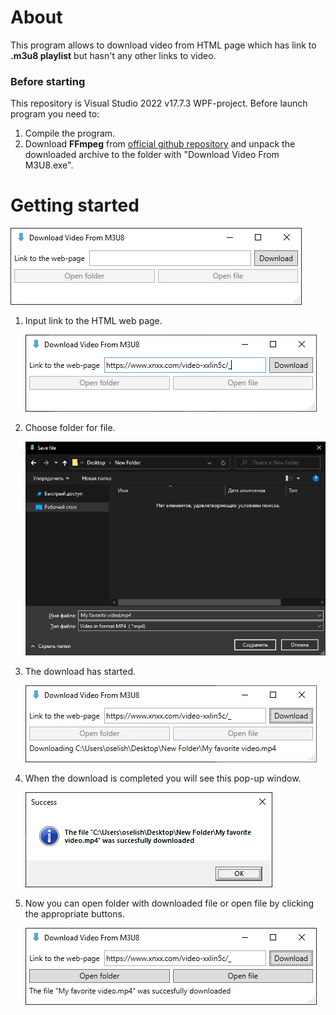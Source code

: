 # About

This program allows to download video from HTML page which has link to **.m3u8 playlist** but hasn't any other links to video.

### Before starting

This repository is Visual Studio 2022 v17.7.3 WPF-project. Before launch program you need to:

1. Compile the program.
2. Download **FFmpeg** from [official github repository](https://github.com/BtbN/FFmpeg-Builds/releases/download/latest/ffmpeg-master-latest-win64-gpl.zip) and unpack the downloaded archive to the folder with "Download Video From M3U8.exe".

# Getting started

![](README/1.png)

1. Input link to the HTML web page.

    ![](README/2.png)

2. Choose folder for file.

    ![](README/3.png)

3. The download has started.

    ![](README/4.png)

4. When the download is completed you will see this pop-up window.

    ![](README/5.png)

5. Now you can open folder with downloaded file or open file by clicking the appropriate buttons.

    ![](README/6.png)
